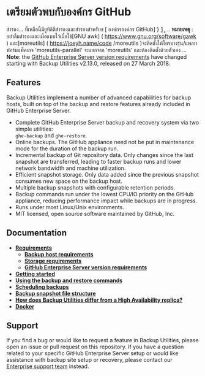 # เตรียมตัวพบกับองค์กร GitHub
สำรอง...
ที่เหลือนี้มียูทิลิตีสำรองและสำรองสำหรับข
[ องค์กรองค์กร GitHub] }     [1] .ู
..
**หมายเหตุ** : อย่าลืมสำรองและเผื่อแบบไว้เผื่อใช้[GNU awk] ( https://www.gnu.org/software/gawk ) และ[moreutils] ( https://joeyh.name/code /moreutils )จะติดตั้งให้ใครบางรุ่น/แพลทฟอร์มแพ็คเกจ 'moreutils-parallel' จะแยกจาก 'moreutils' และต้องติดตั้งด้วยตัวเอง
...
**Note**: the [GitHub Enterprise Server version requirements][2] have
changed starting with Backup Utilities v2.13.0, released on 27 March 2018.

## Features

Backup Utilities implement a number of advanced capabilities for backup
hosts, built on top of the backup and restore features already included in
GitHub Enterprise Server.

- Complete GitHub Enterprise Server backup and recovery system via two simple
   utilities:<br>`ghe-backup` and `ghe-restore`.
- Online backups. The GitHub appliance need not be put in maintenance mode for
   the duration of the backup run.
- Incremental backup of Git repository data. Only changes since the last
   snapshot are transferred, leading to faster backup runs and lower network
   bandwidth and machine utilization.
- Efficient snapshot storage. Only data added since the previous snapshot
   consumes new space on the backup host.
- Multiple backup snapshots with configurable retention periods.
- Backup commands run under the lowest CPU/IO priority on the GitHub appliance,
   reducing performance impact while backups are in progress.
- Runs under most Linux/Unix environments.
- MIT licensed, open source software maintained by GitHub, Inc.

## Documentation

- **[Requirements](docs/requirements.md)**
  - **[Backup host requirements](docs/requirements.md#backup-host-requirements)**
  - **[Storage requirements](docs/requirements.md#storage-requirements)**
  - **[GitHub Enterprise Server version requirements](docs/requirements.md#github-enterprise-version-requirements)**
- **[Getting started](docs/getting-started.md)**
- **[Using the backup and restore commands](docs/usage.md)**
- **[Scheduling backups](docs/scheduling-backups.md)**
- **[Backup snapshot file structure](docs/backup-snapshot-file-structure.md)**
- **[How does Backup Utilities differ from a High Availability replica?](docs/faq.md)**
- **[Docker](docs/docker.md)**

## Support

If you find a bug or would like to request a feature in Backup Utilities, please
open an issue or pull request on this repository. If you have a question related
to your specific GitHub Enterprise Server setup or would like assistance with
backup site setup or recovery, please contact our [Enterprise support team][3]
instead.

[1]: https://github.com/enterprise
[2]: docs/requirements.md#github-enterprise-version-requirements
[3]: https://support.github.com/

